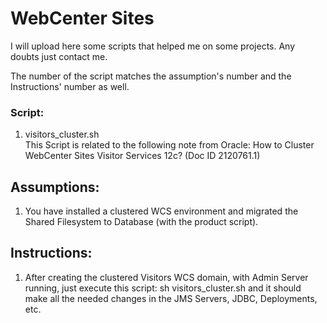 # WebCenter Sites

I will upload here some scripts that helped me on some projects. Any doubts just contact me.

The number of the script matches the assumption's number and the Instructions' number as well. 


### Script:
1. visitors_cluster.sh  
   This Script is related to the following note from Oracle: How to Cluster WebCenter Sites Visitor Services 12c? (Doc ID 2120761.1)

## Assumptions:
1. You have installed a clustered WCS environment and migrated the Shared Filesystem to Database (with the product script). 

## Instructions:
1. After creating the clustered Visitors WCS domain, with Admin Server running, just execute this script: sh visitors_cluster.sh and it should make all the needed changes in the JMS Servers, JDBC, Deployments, etc.

